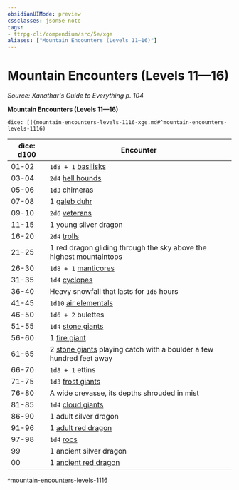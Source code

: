 ```yaml
---
obsidianUIMode: preview
cssclasses: json5e-note
tags:
- ttrpg-cli/compendium/src/5e/xge
aliases: ["Mountain Encounters (Levels 11—16)"]
---
```

# Mountain Encounters (Levels 11—16)
*Source: Xanathar's Guide to Everything p. 104* 

**Mountain Encounters (Levels 11—16)**

`dice: [](mountain-encounters-levels-1116-xge.md#^mountain-encounters-levels-1116)`

| dice: d100 | Encounter |
|------------|-----------|
| 01-02 | `1d8 + 1` [basilisks](basilisk.md) |
| 03-04 | `2d4` [hell hounds](hell-hound.md) |
| 05-06 | `1d3` chimeras |
| 07-08 | 1 [galeb duhr](galeb-duhr.md) |
| 09-10 | `2d6` [veterans](veteran.md) |
| 11-15 | 1 young silver dragon |
| 16-20 | `2d4` [trolls](troll.md) |
| 21-25 | 1 red dragon gliding through the sky above the highest mountaintops |
| 26-30 | `1d8 + 1` [manticores](manticore.md) |
| 31-35 | `1d4` [cyclopes](cyclops.md) |
| 36-40 | Heavy snowfall that lasts for `1d6` hours |
| 41-45 | `1d10` [air elementals](air-elemental.md) |
| 46-50 | `1d6 + 2` bulettes |
| 51-55 | `1d4` [stone giants](stone-giant.md) |
| 56-60 | 1 [fire giant](fire-giant.md) |
| 61-65 | 2 [stone giants](stone-giant.md) playing catch with a boulder a few hundred feet away |
| 66-70 | `1d8 + 1` ettins |
| 71-75 | `1d3` [frost giants](frost-giant.md) |
| 76-80 | A wide crevasse, its depths shrouded in mist |
| 81-85 | `1d4` [cloud giants](cloud-giant.md) |
| 86-90 | 1 adult silver dragon |
| 91-96 | 1 [adult red dragon](adult-red-dragon.md) |
| 97-98 | `1d4` [rocs](roc.md) |
| 99 | 1 ancient silver dragon |
| 00 | 1 [ancient red dragon](ancient-red-dragon.md) |
^mountain-encounters-levels-1116